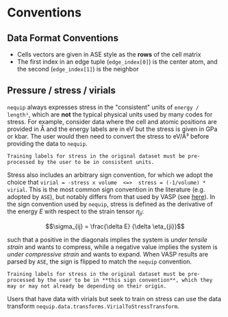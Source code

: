# Conventions

## Data Format Conventions
 - Cells vectors are given in ASE style as the **rows** of the cell matrix
 - The first index in an edge tuple (``edge_index[0]``) is the center atom, and the second (``edge_index[1]``) is the neighbor


## Pressure / stress / virials

`nequip` always expresses stress in the "consistent" units of `energy / length³`, which are **not** the typical physical units used by many codes for stress. For example, consider data where the cell and atomic positions are provided in Å and the energy labels are in eV but the stress is given in GPa or kbar. The user would then need to convert the stress to eV/Å³ before providing the data to `nequip`.

```{warning}
Training labels for stress in the original dataset must be pre-processed by the user to be in consistent units.
```

Stress also includes an arbitrary sign convention, for which we adopt the choice that `virial = -stress x volume  <=>  stress = (-1/volume) * virial`. This is the most common sign convention in the literature (e.g. adopted by `ASE`), but notably differs from that used by VASP (see [here](https://www.vasp.at/wiki/index.php/ISIF)). In the sign convention used by `nequip`, stress is defined as the derivative of the energy $E$ with respect to the strain tensor $\eta_{ji}$:

$$\sigma_{ij} = \frac{\delta E} {\delta \eta_{ji}}$$

such that a positive in the diagonals implies the system is _under tensile strain_ and wants to compress, while a negative value implies the system is _under compressive strain_ and wants to expand. When VASP results are parsed by `ASE`, the sign is flipped to match the `nequip` convention.

```{warning}
Training labels for stress in the original dataset must be pre-processed by the user to be in **this sign convention**, which they may or may not already be depending on their origin.
```

Users that have data with virials but seek to train on stress can use the data transform `nequip.data.transforms.VirialToStressTransform`.
